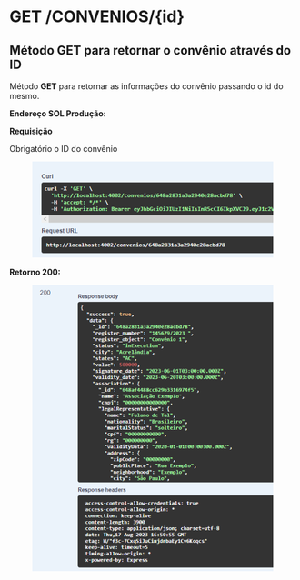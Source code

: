 # GET /CONVENIOS/{id}

## Método GET para retornar o convênio através do ID

Método **GET** para retornar as informações do convênio passando o id do mesmo.

**Endereço SOL Produção:**&#x20;

**Requisição**

Obrigatório o ID do convênio

<figure><img src="../../.gitbook/assets/Screenshot_5 (1) (1).png" alt=""><figcaption></figcaption></figure>

**Retorno 200:**

<figure><img src="../../.gitbook/assets/Screenshot_6 (1) (1).png" alt=""><figcaption></figcaption></figure>
